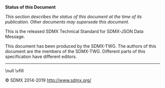 **Status of this Document**

*This section describes the status of this document at the time of its publication.
Other documents may supersede this document.*

This is the released SDMX Technical Standard for SDMX-JSON Data Message.

This document has been produced by the SDMX-TWG. The authors of this document
are the members of the SDMX-TWG. Different parts of this specification have
different editors.

----

\null
\vfill

© SDMX 2014-2019 http://www.sdmx.org/

